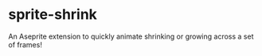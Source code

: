 # sprite-shrink
An Aseprite extension to quickly animate shrinking or growing across a set of frames!

